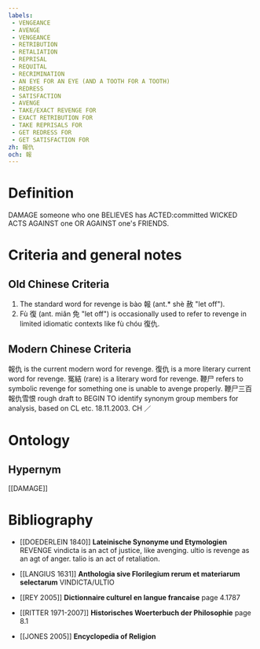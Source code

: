 ```yaml
---
labels: 
 - VENGEANCE
 - AVENGE
 - VENGEANCE
 - RETRIBUTION
 - RETALIATION
 - REPRISAL
 - REQUITAL
 - RECRIMINATION
 - AN EYE FOR AN EYE (AND A TOOTH FOR A TOOTH)
 - REDRESS
 - SATISFACTION
 - AVENGE
 - TAKE/EXACT REVENGE FOR
 - EXACT RETRIBUTION FOR
 - TAKE REPRISALS FOR
 - GET REDRESS FOR
 - GET SATISFACTION FOR
zh: 報仇
och: 報
---
```


# Definition
DAMAGE someone who one BELIEVES has ACTED:committed WICKED ACTS AGAINST one OR AGAINST one's FRIENDS.
# Criteria and general notes
## Old Chinese Criteria
1. The standard word for revenge is bào 報 (ant.* shè 赦 "let off").
2. Fù 復 (ant. miǎn 免 "let off") is occasionally used to refer to revenge in limited idiomatic contexts like fù chóu 復仇.
## Modern Chinese Criteria
報仇 is the current modern word for revenge.
復仇 is a more literary current word for revenge.
冤結 (rare) is a literary word for revenge.
鞭尸 refers to symbolic revenge for something one is unable to avenge properly.
鞭尸三百
報仇雪恨
rough draft to BEGIN TO identify synonym group members for analysis, based on CL etc. 18.11.2003. CH ／
# Ontology

## Hypernym
[[DAMAGE]]
# Bibliography
- [[DOEDERLEIN 1840]]
**Lateinische Synonyme und Etymologien** 
REVENGE
vindicta is an act of justice, like avenging.
ultio is revenge as an agt of anger.
talio is an act of retaliation.
- [[LANGIUS 1631]]
**Anthologia sive Florilegium rerum et materiarum selectarum** 
VINDICTA/ULTIO
- [[REY 2005]]
**Dictionnaire culturel en langue francaise** page 4.1787

- [[RITTER 1971-2007]]
**Historisches Woerterbuch der Philosophie** page 8.1

- [[JONES 2005]]
**Encyclopedia of Religion** 
